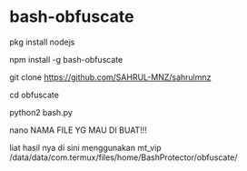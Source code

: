 # bash-obfuscate

pkg install nodejs

npm install -g bash-obfuscate

git clone https://github.com/SAHRUL-MNZ/sahrulmnz

cd obfuscate

python2 bash.py

nano NAMA FILE YG MAU DI BUAT!!!

liat hasil nya di sini menggunakan mt_vip
/data/data/com.termux/files/home/BashProtector/obfuscate/
